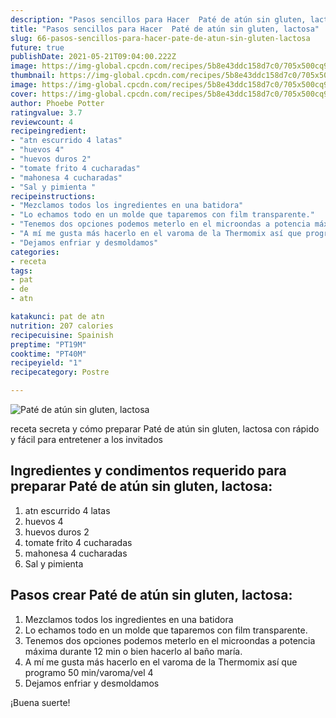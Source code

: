 ```yaml
---
description: "Pasos sencillos para Hacer  Paté de atún sin gluten, lactosa"
title: "Pasos sencillos para Hacer  Paté de atún sin gluten, lactosa"
slug: 66-pasos-sencillos-para-hacer-pate-de-atun-sin-gluten-lactosa
future: true
publishDate: 2021-05-21T09:04:00.222Z
image: https://img-global.cpcdn.com/recipes/5b8e43ddc158d7c0/705x500cq90/pate-de-atun-sin-gluten-lactosa-foto-principal.jpg
thumbnail: https://img-global.cpcdn.com/recipes/5b8e43ddc158d7c0/705x500cq90/pate-de-atun-sin-gluten-lactosa-foto-principal.jpg
image: https://img-global.cpcdn.com/recipes/5b8e43ddc158d7c0/705x500cq90/pate-de-atun-sin-gluten-lactosa-foto-principal.jpg
cover: https://img-global.cpcdn.com/recipes/5b8e43ddc158d7c0/705x500cq90/pate-de-atun-sin-gluten-lactosa-foto-principal.jpg
author: Phoebe Potter
ratingvalue: 3.7
reviewcount: 4
recipeingredient:
- "atn escurrido 4 latas"
- "huevos 4"
- "huevos duros 2"
- "tomate frito 4 cucharadas"
- "mahonesa 4 cucharadas"
- "Sal y pimienta "
recipeinstructions:
- "Mezclamos todos los ingredientes en una batidora"
- "Lo echamos todo en un molde que taparemos con film transparente."
- "Tenemos dos opciones podemos meterlo en el microondas a potencia máxima durante 12 min o bien hacerlo al baño maría."
- "A mí me gusta más hacerlo en el varoma de la Thermomix así que programo 50 min/varoma/vel 4"
- "Dejamos enfriar y desmoldamos"
categories:
- receta
tags:
- pat
- de
- atn

katakunci: pat de atn 
nutrition: 207 calories
recipecuisine: Spainish
preptime: "PT19M"
cooktime: "PT40M"
recipeyield: "1"
recipecategory: Postre

---
```



![Paté de atún sin gluten, lactosa](https://img-global.cpcdn.com/recipes/5b8e43ddc158d7c0/705x500cq90/pate-de-atun-sin-gluten-lactosa-foto-principal.jpg)

receta secreta y cómo preparar Paté de atún sin gluten, lactosa con rápido y fácil para entretener a los invitados

<!--inarticleads1-->

## Ingredientes y condimentos requerido para preparar Paté de atún sin gluten, lactosa:

1. atn escurrido 4 latas
1. huevos 4
1. huevos duros 2
1. tomate frito 4 cucharadas
1. mahonesa 4 cucharadas
1. Sal y pimienta 



<!--inarticleads2-->

## Pasos crear Paté de atún sin gluten, lactosa:

1. Mezclamos todos los ingredientes en una batidora
1. Lo echamos todo en un molde que taparemos con film transparente.
1. Tenemos dos opciones podemos meterlo en el microondas a potencia máxima durante 12 min o bien hacerlo al baño maría.
1. A mí me gusta más hacerlo en el varoma de la Thermomix así que programo 50 min/varoma/vel 4
1. Dejamos enfriar y desmoldamos



¡Buena suerte!

